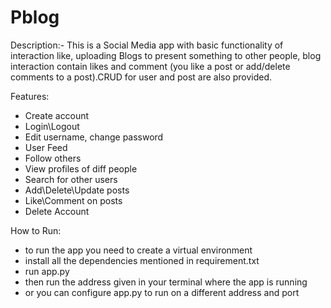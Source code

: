 # Pblog
Description:-
This is a Social Media app with basic functionality of interaction like, uploading Blogs to
present something to other people, blog interaction contain likes and comment
(you like a post or add/delete comments to a post).CRUD for user and post are also
provided.

Features:
- Create account
- Login\Logout
- Edit username, change password
- User Feed
- Follow others
- View profiles of diff people
- Search for other users
- Add\Delete\Update posts
- Like\Comment on posts
- Delete Account

How to Run:
- to run the app you need to create a virtual environment
- install all the dependencies mentioned in requirement.txt
- run app.py
- then run the address given in your terminal where the app is running
- or you can configure app.py to run on a different address and port

